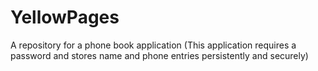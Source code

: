 # YellowPages
A repository for a phone book application (This application requires a password and stores name and phone entries persistently and securely)
